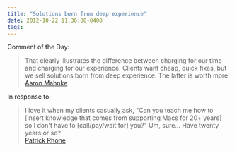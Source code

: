 ```yaml
---
title: "Solutions born from deep experience"
date: 2012-10-22 11:36:00-0400
tags: 
---
```


Comment of the Day:

> That clearly illustrates the difference between charging for our time and charging for our experience. Clients want cheap, quick fixes, but we sell solutions born from deep experience. The latter is worth more.  
> [Aaron Mahnke](https://alpha.app.net/amahnke/post/1135904)


In response to:

> I love it when my clients casually ask, "Can you teach me how to [insert knowledge that comes from supporting Macs for 20+ years] so I don't have to [call/pay/wait for] you?" Um, sure... Have twenty years or so?  
> [Patrick Rhone](https://alpha.app.net/patrickrhone/post/1133214)

